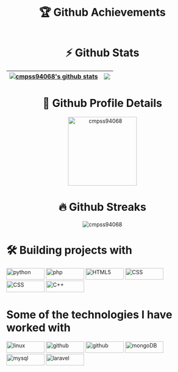 <h1 align="center">🏆 Github Achievements</h1>

<p align="center"><img align="center" src="https://github-profile-trophy.vercel.app/?username=cmpss94068&theme=discord&column=3&margin-w=15&margin-h=15" alt="" /></p>

<h1 align="center">⚡ Github Stats</h1>

| <a href="https://github.com/anuraghazra/github-readme-stats"><img align="center" src="https://github-readme-stats.vercel.app/api?username=cmpss94068&show_icons=true&include_all_commits=true&theme=radical&hide_border=true" alt="cmpss94068's github stats" /></a> | <a href="https://github.com/anuraghazra/github-readme-stats"><img align="center" src="https://github-readme-stats.vercel.app/api/top-langs/?username=cmpss94068&layout=compact&theme=gruvbox&hide_border=true&langs_count=8" /></a> |
| ------------- | ------------- |

<h1 align="center">🔎 Github Profile Details</h1>
<p align="center"><img height="180em" src="https://github-profile-summary-cards.vercel.app/api/cards/profile-details?username=cmpss94068&theme=github_dark" alt="cmpss94068" align = "center"/></p>

<h1 align="center">🔥 Github Streaks</h1>
<p align="center"><img src="https://github-readme-streak-stats.herokuapp.com/?user=cmpss94068&theme=black-ice&hide_border=true&stroke=0000&background=0D1117&ring=e05397&fire=e05397&currStreakLabel=e05397" alt="cmpss94068" /></p>

 <h1 align="left">🛠️ Building projects with</h1>
 <p align="left">
 <a href="https://www.python.org/"><img src="https://img.shields.io/badge/-Python-000000?style=flat&logo=python" width="100" height="30" alt="python" /></a>
 <a href="https://www.php.net/"><img src="https://img.shields.io/badge/-php-000000?style=flat&logo=php" width="100" height="30" alt="php" /></a>
 <a href="https://developer.mozilla.org/en-US/docs/Glossary/HTML5"><img src="https://img.shields.io/badge/-HTML-000000?style=flat&logo=HTML5" width="100" height="30" alt="HTML5" /></a>
 <a href="https://www.w3.org/TR/CSS/#css"><img src="https://img.shields.io/badge/-CSS-000000style=flat&logo=CSS3&logoColor=1572B6" width="100" height="30" alt="CSS" /></a>
 <a href="https://www.w3.org/TR/CSS/#css"><img src="https://img.shields.io/badge/-CSS-000000style=flat&logo=CSS3&logoColor=1572B6" width="100" height="30" alt="CSS" /></a>
 <a href="https://cplusplus.com/"><img src="https://img.shields.io/badge/-C++-000000?style=flat&logo=C++" width="100" height="30" alt="C++" /></a>
 </p>
 
 <h1 align="left">Some of the technologies I have worked with</h1>
 <p align="left">
  <a href="https://www.linux.org/"><img src="https://img.shields.io/badge/-Linux-000000?style=flat&logo=linux&logoColor=FCC624" width="100" height="30" alt="linux" /></a>
  <a href="https://www.docker.com/"><img src="https://img.shields.io/badge/-Docker-000000?style=flat&logo=docker" width="100" height="30" alt="github" /></a>
  <a href="https://github.com/"><img src="https://img.shields.io/badge/-GitHub-000000?style=flat&logo=github&logoColor=FFFFFF" width="100" height="30" alt="github" /></a>
  <a href="https://www.mongodb.com/"><img src="https://img.shields.io/badge/-MongoDB-000000?style=flat&logo=mongoDB" width="100" height="30" alt="mongoDB" /></a>
  <a href="https://www.mysql.com/"><img src="https://img.shields.io/badge/-MySQL-000000?style=flat&logo=mysql
" width="100" height="30" alt="mysql" /></a>
  <a href="https://laravel.com/"><img src="https://img.shields.io/badge/-Laravel-000000?style=flat&logo=laravel
" width="100" height="30" alt="laravel" /></a>
 </p>
<!--
**cmpss94068/cmpss94068** is a ✨ _special_ ✨ repository because its `README.md` (this file) appears on your GitHub profile.

Here are some ideas to get you started:

- 🔭 I’m currently working on ...
- 🌱 I’m currently learning ...
- 👯 I’m looking to collaborate on ...
- 🤔 I’m looking for help with ...
- 💬 Ask me about ...
- 📫 How to reach me: ...
- 😄 Pronouns: ...
- ⚡ Fun fact: ...
-->
